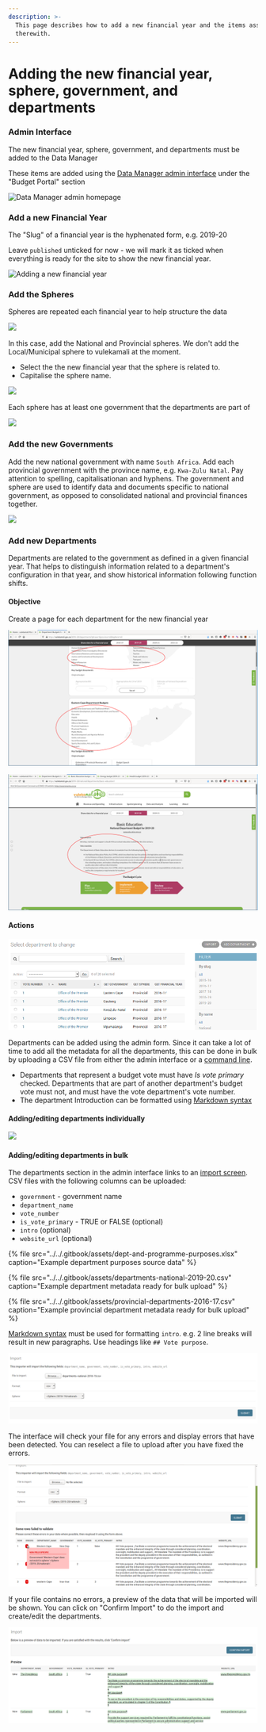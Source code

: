 ```yaml
---
description: >-
  This page describes how to add a new financial year and the items associated
  therewith.
---
```


# Adding the new financial year, sphere, government, and departments

### Admin Interface

The new financial year, sphere, government, and departments must be added to the Data Manager

These items are added using the [Data Manager admin interface](https://datamanager.vulekamali.gov.za/admin/) under the "Budget Portal" section

![Data Manager admin homepage](../../.gitbook/assets/vulekamali-admin-new-year.png)

### Add a new Financial Year

The "Slug" of a financial year is the hyphenated form, e.g. 2019-20

Leave `published` unticked for now - we will mark it as ticked when everything is ready for the site to show the new financial year.

![Adding a new financial year](../../.gitbook/assets/vulekamali-admin-new-year-form.png)

### Add the Spheres

Spheres are repeated each financial year to help structure the data

![](../../.gitbook/assets/vulekamali-admin-spheres.png)

In this case, add the National and Provincial spheres. We don't add the Local/Municipal sphere to vulekamali at the moment.

* Select the the new financial year that the sphere is related to.
* Capitalise the sphere name.

![](../../.gitbook/assets/vulekamali-admin-new-sphere-form.png)

Each sphere has at least one government that the departments are part of

![](../../.gitbook/assets/vulekamali-admin-governments.png)

### Add the new Governments

Add the new national government with name `South Africa`. Add each provincial government with the province name, e.g. `Kwa-Zulu Natal`. Pay attention to spelling, capitalisationan and hyphens. The government and sphere are used to identify data and documents specific to national government, as opposed to consolidated national and provincial finances together.

![](../../.gitbook/assets/vulekamali-admin-government-form.png)

### Add new Departments

Departments are related to the government as defined in a given financial year. That helps to distinguish information related to a department's configuration in that year, and show historical information following function shifts.

#### Objective

Create a page for each department for the new financial year

![Departments are listed on the department list page for the financial year](../../.gitbook/assets/screenshot_2021-06-17_10-09-16.png)

![The department page exists. Ideally the department has a vote purpose and mandate section as in the ENE or EPRE](../../.gitbook/assets/screenshot_2021-06-17_10-10-07.png)



#### Actions

![](../../.gitbook/assets/screenshot-at-2019-05-16-09-47-44.png)

Departments can be added using the admin form. Since it can take a lot of time to add all the metadata for all the departments, this can be done in bulk by uploading a CSV file from either the admin interface or a [command line](https://github.com/vulekamali/datamanager#loading-departments-in-bulk).

* Departments that represent a budget vote must have _Is vote primary_ checked. Departments that are part of another department's budget vote must not, and must have the vote department's vote number.
* The department Introduction can be formatted using [Markdown syntax](https://daringfireball.net/projects/markdown/syntax)

#### Adding/editing departments individually

![](../../.gitbook/assets/vulekamali-admin-department-form.png)

#### Adding/editing departments in bulk

The departments section in the admin interface links to an [import screen](https://datamanager.vulekamali.gov.za/admin/budgetportal/department/import/). CSV files with the following columns can be uploaded:

* `government` - government name
* `department_name`
* `vote_number`
* `is_vote_primary` - TRUE or FALSE \(optional\)
* `intro` \(optional\)
* `website_url` \(optional\)

{% file src="../../.gitbook/assets/dept-and-programme-purposes.xlsx" caption="Example department purposes source data" %}

{% file src="../../.gitbook/assets/departments-national-2019-20.csv" caption="Example department metadata ready for bulk upload" %}

{% file src="../../.gitbook/assets/provincial-departments-2016-17.csv" caption="Example provincial department metadata ready for bulk upload" %}

[Markdown syntax](https://daringfireball.net/projects/markdown/syntax#header) must be used for formatting `intro`. e.g. 2 line breaks will result in new paragraphs. Use headings like `## Vote purpose`.

![](../../.gitbook/assets/screenshot-at-2019-05-16-09-31-09.png)

The interface will check your file for any errors and display errors that have been detected. You can reselect a file to upload after you have fixed the errors.  

![](../../.gitbook/assets/screenshot-at-2019-05-16-00-48-15.png)

If your file contains no errors, a preview of the data that will be imported will be shown. You can click on "Confirm Import" to do the import and create/edit the departments.

![](../../.gitbook/assets/screenshot-at-2019-05-16-09-31-27.png)

